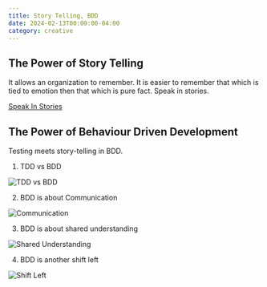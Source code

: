 ```yaml
---
title: Story Telling, BDD
date: 2024-02-13T00:00:00-04:00
category: creative
---
```


## The Power of Story Telling

It allows an organization to remember.
It is easier to remember that which is tied to emotion then that which is pure fact.
Speak in stories.

[Speak In Stories](https://boz.com/articles/speak-in-stories)

## The Power of Behaviour Driven Development
Testing meets story-telling in BDD.

1. TDD vs BDD 

![TDD vs BDD](/images/BDD1.png)

2. BDD is about Communication

![Communication](/images/BDD2.png)

3. BDD is about shared understanding

![Shared Understanding](/images/BDD3.png)

4. BDD is another shift left

![Shift Left](/images/BDD4.png)
